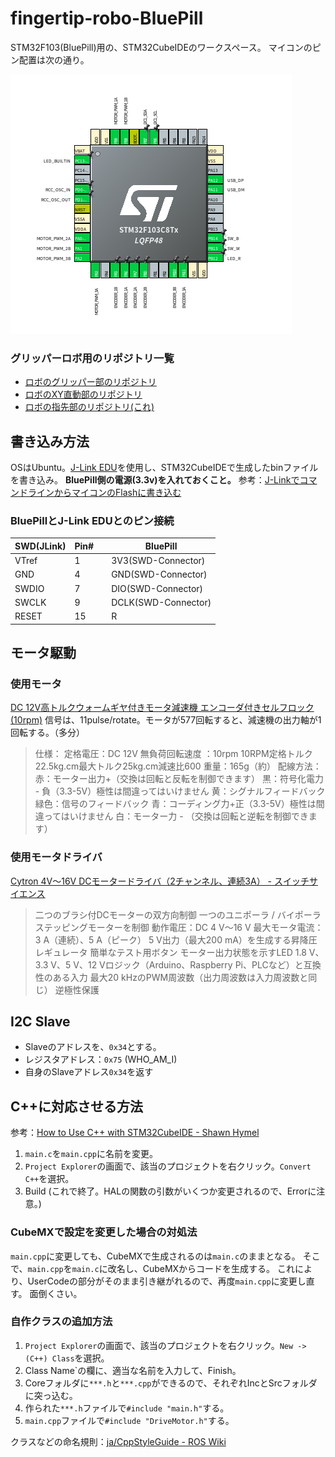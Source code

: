 # fingertip-robo-BluePill
STM32F103(BluePill)用の、STM32CubeIDEのワークスペース。
マイコンのピン配置は次の通り。

![pinmap](fingertip-robo-pinmap.png)

### グリッパーロボ用のリポジトリ一覧

- [ロボのグリッパー部のリポジトリ](https://github.com/Naoto8734/gripper-robo-BluePill)
- [ロボのXY直動部のリポジトリ](https://github.com/Naoto8734/xy-axis-robo-BluePill)
- [ロボの指先部のリポジトリ(これ)](https://github.com/Naoto8734/fingertip-robo-BluePill)

## 書き込み方法
OSはUbuntu。[J-Link EDU](https://www.embitek.co.jp/product/jlink-edu.html)を使用し、STM32CubeIDEで生成したbinファイルを書き込み。
**BluePill側の電源(3.3v)を入れておくこと。**
参考：[J-LinkでコマンドラインからマイコンのFlashに書き込む](http://idken.net/posts/2019-07-14-jlinkflash/)

### BluePillとJ-Link EDUとのピン接続

| SWD(JLink) | Pin# | | BluePill |
| ---- | ---- | ---- | ---- |
| VTref | 1 | |3V3(SWD-Connector) |
| GND | 4 | | GND(SWD-Connector) |
| SWDIO | 7 | | DIO(SWD-Connector) |
| SWCLK | 9 | | DCLK(SWD-Connector) |
| RESET | 15 | | R |

## モータ駆動
### 使用モータ
[DC 12V高トルクウォームギヤ付きモータ減速機 エンコーダ付きセルフロック (10rpm)](https://www.amazon.co.jp/gp/product/B073S5GM6Q)
信号は、11pulse/rotate。モータが577回転すると、減速機の出力軸が1回転する。（多分）

> 仕様：
> 定格電圧：DC 12V
> 無負荷回転速度 ：10rpm
> 10RPM定格トルク22.5kg.cm最大トルク25kg.cm減速比600
> 重量：165g（約）
> 配線方法：
> 赤：モーター出力+（交換は回転と反転を制御できます）
> 黒：符号化電力 - 負（3.3-5V）極性は間違ってはいけません
> 黄：シグナルフィードバック
> 緑色：信号のフィードバック
> 青：コーディング力+正（3.3-5V）極性は間違ってはいけません
> 白：モーター力 - （交換は回転と逆転を制御できます）

### 使用モータドライバ
[Cytron 4V～16V DCモータードライバ（2チャンネル、連続3A） - スイッチサイエンス](https://www.switch-science.com/catalog/5521/)

> 二つのブラシ付DCモーターの双方向制御
> 一つのユニポーラ / バイポーラステッピングモーターを制御
> 動作電圧：DC 4 V〜16 V
> 最大モータ電流：3 A（連続）、5 A（ピーク）
> 5 V出力（最大200 mA）を生成する昇降圧レギュレータ
> 簡単なテスト用ボタン
> モーター出力状態を示すLED
> 1.8 V、3.3 V、5 V、12 Vロジック（Arduino、Raspberry Pi、PLCなど）と互換性のある入力
> 最大20 kHzのPWM周波数（出力周波数は入力周波数と同じ）
> 逆極性保護

## I2C Slave
- Slaveのアドレスを、`0x34`とする。
- レジスタアドレス：`0x75` (WHO_AM_I)
 - 自身のSlaveアドレス`0x34`を返す

## C++に対応させる方法
参考：[How to Use C++ with STM32CubeIDE - Shawn Hymel](https://shawnhymel.com/1941/how-to-use-c-with-stm32cubeide/)

1. `main.c`を`main.cpp`に名前を変更。
2. `Project Explorer`の画面で、該当のプロジェクトを右クリック。`Convert C++`を選択。
3. Build (これで終了。HALの関数の引数がいくつか変更されるので、Errorに注意。)

### CubeMXで設定を変更した場合の対処法
`main.cpp`に変更しても、CubeMXで生成されるのは`main.c`のままとなる。
そこで、`main.cpp`を`main.c`に改名し、CubeMXからコードを生成する。
これにより、UserCodeの部分がそのまま引き継がれるので、再度`main.cpp`に変更し直す。
面倒くさい。

### 自作クラスの追加方法
1. `Project Explorer`の画面で、該当のプロジェクトを右クリック。`New -> (C++) Class`を選択。
2. Class Name`の欄に、適当な名前を入力して、Finish。
3. Coreフォルダに`***.h`と`***.cpp`ができるので、それぞれIncとSrcフォルダに突っ込む。
4. 作られた`***.h`ファイルで`#include "main.h"`する。
5. `main.cpp`ファイルで`#include "DriveMotor.h"`する。

クラスなどの命名規則：[ja/CppStyleGuide - ROS Wiki](http://wiki.ros.org/ja/CppStyleGuide)